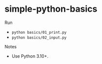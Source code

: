 # simple-python-basics
Run
- `python basics/01_print.py`
- `python basics/02_input.py`

Notes
- Use Python 3.10+.
